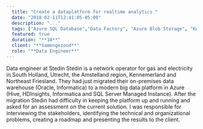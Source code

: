 ```yaml
---
  title: "Create a dataplatform for realtime analytics "
  date: "2018-02-11T12:41:05-05:00"
  description: "..."
  tags: ["Azure SQL Database","Data Factory", "Azure Blob Storage", "Key Vault"]
  featured: true
  duration: "**10**"
  client: "**Samengezond**"
  role: "**Data Engineer**"
---
```



Data engineer at Stedin
Stedin is a network operator for gas and electricity in South Holland, Utrecht, the Amstelland region, Kennemerland and Northeast Friesland. They had just migrated their on-premises data warehouse (Oracle, Informatica) to a modern big data platform in Azure (Hive, HDInsights, Informatica and SQL Server Managed Instance). After the migration Stedin had difficulty in keeping the platform up and running and asked for an assessment on the current solution. I was responsible for interviewing the stakeholders, identifying the technical and organizational problems, creating a roadmap and presenting the results to the client.